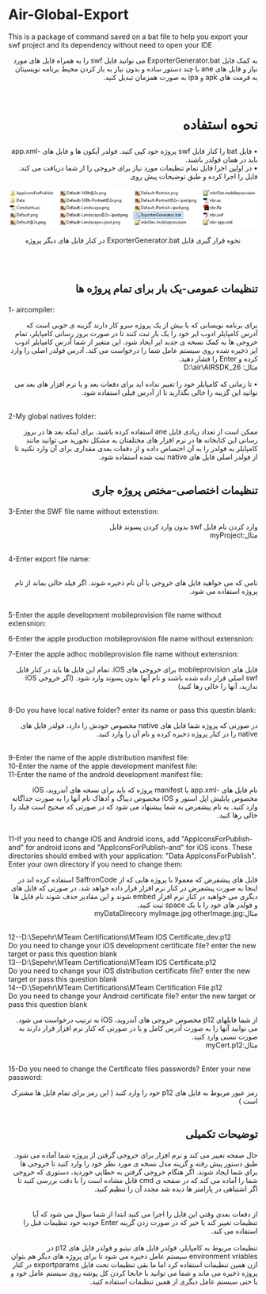 # Air-Global-Export
This is a package of command saved on a bat file to help you export your swf project and its dependency without need to open your IDE
<p dir="rtl">به کمک فایل ExporterGenerator.bat می توانید فایل swf را به همراه فایل های مورد نیاز و فایل های ane با چند دستور ساده و بدون نیاز به باز کردن محیط برنامه نویسیتان به فرمت های apk و ipa به صورت همزمان تبدیل کنید.</p>
<br>

# <p dir="rtl">نحوه استفاده</p>

<p dir="rtl">
• فایل bat را کنار فایل swf پروژه خود کپی کنید. فولدر آیکون ها و فایل های -app.xml باید در همان فولدر باشند.<br>
• در اولین اجرا فایل تمام تنظیمات مورد نیاز برای خروجی را از شما دریافت می کند. فایل را اجرا کرده و طبق توضیحات پیش روی<br>
  <p align="center">
    <img src="https://github.com/SaffronCode/Air-Global-Export/blob/Documentation/Doc/WhereToSet.JPG?raw=true" dir="center" alt="نحوه ی قرار گیری فایل ExporterGenerator.bat در کنار فایل های دیگر پروژه"/><br><p align="center" dir="rtl">نحوه قرار گیری فایل ExporterGenerator.bat در کنار فایل های دیگر پروژه
</p></p><br><br>

## <p dir="rtl">تنظیمات عمومی-یک بار برای تمام پروژه ها</p>

<p dir="ltr">1- aircompiler:<br></p><p dir="rtl">
برای برنامه نویسانی که با بیش از یک پروژه سرو کار دارند گزینه ی خوبی است که آدرس کامپایلر ادوب ایر خود را یک بار ثبت کنند تا در صورت بروز رسانی کامپایلر، تمام خروجی ها به کمک نسخه ی جدید ایر ایجاد شود. این متغیر از شما آدرس کامپایلر ادوب ایر ذخیره شده روی سیستم عامل شما را درخواست می کند. آدرس فولدر اصلی را وارد کرده و Enter را فشار دهید.<br>
مثال: D:\air\AIRSDK_26<br><br>
• تا زمانی که کامپایلر خود را تغییر نداده اید برای دفعات بعد و یا نرم افزار های بعد می توانید این گزینه را خالی بگذارید تا از آدرس قبلی استفاده شود.<br><br>

</p><p dir="ltr">2-My global natives folder: <br></p><p dir="rtl">
ممکن است از تعداد زیادی فایل ane استفاده کرده باشید. برای اینکه بعد ها در بروز رسانی این کتابخانه ها در نرم افزار های مختلفتان به مشکل نخورید می توانید مانند کامپایلر یه فولدر را به آن اختصاص داده و از دفعات بعدی مقداری برای آن وارد نکنید تا از فولدر اصلی فایل های native ثبت شده استفاده شود.<br>
<br>
  
## <p dir="rtl">تنظیمات اختصاصی-مختص پروژه جاری</p>

</p><p dir="ltr">3-Enter the SWF file name without extenstion:</p><p dir="rtl">وارد کردن نام فایل swf بدون وارد کردن پسوند فایل<br>
مثال:myProject<br><br>

</p><p dir="ltr">4-Enter export file name:</p><p dir="rtl">
<br>نامی که می خواهید فایل های خروجی با آن نام ذخیره شوند. اگر فیلد خالی بماند از نام پروژه استفاده می شود.<br><br>
</p><p dir="ltr">5-Enter the apple development mobileprovision file name without extensnion:<br></p><p dir="rtl">
</p><p dir="ltr">6-Enter the apple production mobileprovision file name without extensnion:<br></p><p dir="rtl">
</p><p dir="ltr">7-Enter the apple adhoc mobileprovision file name without extensnion:<br></p><p dir="rtl">
فایل های mobileprovision برای خروجی های iOS. تمام این فایل ها باید در کنار فایل swf اصلی قرار داده شده باشند و نام آنها بدون پسوند وارد شود. (اگر خروجی iOS ندارید، آنها را خالی رها کنید)<br><br>

</p><p dir="ltr">8-Do you have local native folder? enter its name or pass this questin blank:<br></p><p dir="rtl">
در صورتی که پروژه شما فایل های native مخصوص خودش را دارد، فولدر فایل های native را در کنار پروژه ذخیره کرده و نام آن را وارد کنید.<br><br>

</p><p dir="ltr">9-Enter the name of the apple distribution manifest file:<br>
10-Enter the name of the apple development manifest file:<br>
11-Enter the name of the android development manifest file:<br></p><p dir="rtl">
نام فایل های -app.xml یا manifest پروژه که باید برای نسخه های آندروید، iOS مخصوص پابلیش اپل استور و iOS مخصوص دیباگ و ادهاک نام آنها را به صورت جداگانه وارد کنید. یه نام پیشفرض به شما پیشنهاد می شود که در صورتی که صحیح است فیلد را خالی رها کنید.<br><br>

</p><p dir="ltr">11-If you need to change iOS and Android icons, add "AppIconsForPublish-and" for android icons and "AppIconsForPublish-and" for iOS icons.
These directories should embed with your application: "Data AppIconsForPublish". Enter your own directory if you need to change them:<br></p><p dir="rtl">
فایل های پیشفرض که معمولا با پروژه هایی که از SaffronCode استفاده کرده اند در اینجا به صورت پیشفرض در کنار نرم افزار قرار داده خواهد شد. در صورتی که فایل های دیگری می خواهید در کنار نرم افزار embed شوند و این مقادیر حذف شوند نام فایل ها و فولدر های خود را با یک space ثبت کنید.<br>
مثال:myDataDirecory myImage.jpg otherImage.jpg<br><br>

</p><p dir="ltr">12--D:\Sepehr\MTeam Certifications\MTeam IOS Certificate_dev.p12<br>
Do you need to change your iOS development certificate file? enter the new target or pass this question blank<br>
13--D:\Sepehr\MTeam Certifications\MTeam IOS Certificate.p12<br>
Do you need to change your iOS distribution certificate file? enter the new target or pass this question blank<br>
14--D:\Sepehr\MTeam Certifications\MTeam Certification File.p12<br>
Do you need to change your Android certificate file? enter the new target or pass this question blank<br></p><p dir="rtl">
از شما فایلهای p12 مخصوص خروجی های آندروید، iOS به ترتیب درخواست می شود. می توانید آنها را به صورت آدرس کامل و یا در صورتی که کنار نرم افزار قرار دارند به صورت نسبی وارد کنید.<br>
مثال:myCert.p12<br><br>

</p><p dir="ltr">15-Do you need to change the Certificate files passwords? Enter your new password:<br></p><p dir="rtl">
رمز عبور مربوط به فایل های p12 خود را وارد کنید ( این رمز برای تمام فایل ها مشترک است )<br><br>

</p>

## <p dir="rtl">توضیحات تکمیلی</p>

<p dir="rtl">
حال صفحه تغییر می کند و نرم افزار برای خروجی گرفتن از پروژه شما آماده می شود. طبق دستور پیش رفته و گزینه مدل نسخه ی مورد نظر خود را وارد کنید تا خروجی ها برای شما ایجاد شوند. اگر هنگام خروجی گرفتن به خطایی خوردید، دستوری که خروجی شما را آماده می کند که در صفحه ی cmd قابل مشاده است را با دقت بررسی کنید تا اگر اشتباهی در پارامتر ها دیده شد مجدد آن را تنظیم کنید.<br><br><br>
از دفعات بعدی وقتی این فایل را اجرا می کنید ابتدا از شما سوال می شود که آیا تنظیمات تغییر کند یا خیر که در صورت زدن گزینه Enter خودبه خود تنظیمات قبل را استفاده می کند.<br><br>
تنظیمات مربوط به کامپایلر، فولدر فایل های نیتیو و فولدر فایل های p12 در environment vriables سیستم عامل ذخیره می شود تا برای پروژه های دیگر هم بتوان ازن همین تنظیمات استفاده کرد اما ما بقی تنظیمات تحت فایل exportparams در کنار پروژه ذخیره می ماند و شما می توانید با جابجا کردن کل پوشه روی سیستم عامل خود و یا حتی سیستم عامل دیگری از همین تنظیمات استفاده کنید.


<p>

